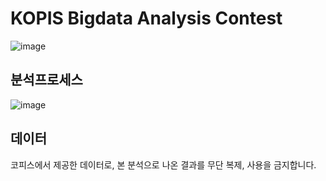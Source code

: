 # KOPIS Bigdata Analysis Contest
![image](https://github.com/ozzzih/Kopis_bigdata/assets/90295119/0264b59d-1389-47d9-8592-b9db0b42d3cd)

## 분석프로세스
![image](https://github.com/ozzzih/Kopis_bigdata/assets/90295119/eafd7f41-7a59-49c8-aefb-5c774264a38b)

## 데이터
코피스에서 제공한 데이터로, 본 분석으로 나온 결과를 무단 복제, 사용을 금지합니다.
